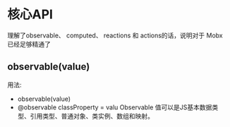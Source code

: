 
# 核心API
理解了observable、 computed、 reactions 和 actions的话，说明对于 Mobx 已经足够精通了

## observable(value)
用法:
+ observable(value)
+ @observable classProperty = valu
Observable 值可以是JS基本数据类型、引用类型、普通对象、类实例、数组和映射。
